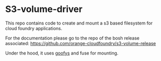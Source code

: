 # S3-volume-driver

This repo contains code to create and mount a s3 based filesystem for cloud foundry applications.

For the documentation please go to the repo of the bosh release associated: https://github.com/orange-cloudfoundry/s3-volume-release

Under the hood, it uses [goofys](https://github.com/kahing/goofys) and fuse for mounting.